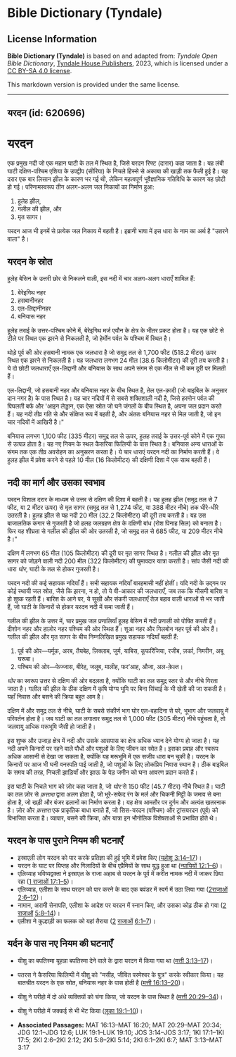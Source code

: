 # Bible Dictionary (Tyndale)

## License Information

**Bible Dictionary (Tyndale)** is based on and adapted from: _Tyndale Open Bible Dictionary_, [Tyndale House Publishers](https://tyndaleopenresources.com/), 2023, which is licensed under a [CC BY-SA 4.0 license](https://creativecommons.org/licenses/by-sa/4.0/legalcode.en).

This markdown version is provided under the same license.



--------------------------------

## यरदन (id: 620696)

यरदन
====

एक प्रमुख नदी जो एक महान घाटी के तल में स्थित है, जिसे यरदन रिफ्ट (दारार) कहा जाता है। यह लंबी घाटी दक्षिण\-पश्चिम एशिया के उपद्वीप (सीरिया) के निचले हिस्से से अकाबा की खाड़ी तक फैली हुई है। यह दरार एक बार लिसान झील के कारण भर गई थी, लेकिन महत्वपूर्ण भूवैज्ञानिक गतिविधि के कारण यह छोटी हो गई। परिणामस्वरूप तीन अलग\-अलग जल निकायों का निर्माण हुआ:

1. हूलेह झील,
2. गलील की झील, और
3. मृत सागर।

यरदन आज भी इनमें से प्रत्येक जल निकाय में बहती है। इब्रानी भाषा में इस धारा के नाम का अर्थ है "उतरने वाला" है।

यरदन के स्रोत
-------------

हुलेह बेसिन के उत्तरी छोर से निकलने वाली, इस नदी में चार अलग\-अलग धाराएँ शामिल हैं:

1. बेरेइगिथ नहर
2. हसबानीनहर
3. एल\-लिद्दानीनहर
4. बनियास नहर

हूलेह तराई के उत्तर\-पश्चिम कोने में, बेरेइगिथ मर्ज एयौन के क्षेत्र के भीतर प्रकट होता है। यह एक छोटे से टीले पर स्थित एक झरने से निकलती है, जो हेर्मोन पर्वत के पश्चिम में स्थित है।

थोड़े पूर्व की ओर हसबानी नामक एक जलधारा है जो समुद्र तल से 1,700 फीट (518\.2 मीटर) ऊपर स्थित एक झरने से निकलती है। यह जलधारा लगभग 24 मील (38\.6 किलोमीटर) की दूरी तय करती है। ये दो छोटी जलधाराएँ एल\-लिद्दानी और बनियास के साथ अपने संगम से एक मील से भी कम दूरी पर मिलती हैं।

एल\-लिद्दानी, जो हसबानी नहर और बनियास नहर के बीच स्थित है, तेल एल\-क़ादी (जो बाइबिल के अनुसार दान नगर है) के पास स्थित है। यह चार नदियों में से सबसे शक्तिशाली नदी है, जिसे हरमोन पर्वत की पिघलती बर्फ और 'आइन लेड्डान, एक ऐसा स्रोत जो घने जंगलों के बीच स्थित है, अपना जल प्रदान करते हैं। यह नदी तीव्र गति से और संक्षिप्त रूप में बहती है, और अंततः बनियास नहर से मिल जाती है, जो इन चार नदियों में आखिरी है।"

बनियास लगभग 1,100 फीट (335 मीटर) समुद्र तल से ऊपर, हुलह तराई के उत्तर\-पूर्व कोने में एक गुफा से उत्पन्न होता है। यह नए नियम के स्थल कैसरिया फिलिप्पी के पास स्थित है। बनियास अन्य धाराओं के संगम तक एक तीव्र अवरोहण का अनुसरण करता है। ये चार धाराएं यरदन नदी का निर्माण करती हैं। वे हुलह झील में प्रवेश करने से पहले 10 मील (16 किलोमीटर) की दक्षिणी दिशा में एक साथ बहती हैं।

नदी का मार्ग और उसका स्वभाव
---------------------------

यरदन विशाल दरार के माध्यम से उत्तर से दक्षिण की दिशा में बहती है। यह हुलह झील (समुद्र तल से 7 फीट, या 2 मीटर ऊपर) से मृत सागर (समुद्र तल से 1,274 फीट, या 388 मीटर नीचे) तक धीरे\-धीरे उतरती है। हुलह झील से यह नदी 20 मील (32\.2 किलोमीटर) की दूरी तय करती है। यह उस बाजालतिक कगार से गुजरती है जो हलह जलग्रहण क्षेत्र के दक्षिणी बांध (रोश पिनाह सिल) को बनाता है। फिर यह शीघ्रता से गलील की झील की ओर उतरती है, जो समुद्र तल से 685 फीट, या 209 मीटर नीचे है।"

दक्षिण में लगभग 65 मील (105 किलोमीटर) की दूरी पर मृत सागर स्थित है। गलील की झील और मृत सागर को जोड़ने वाली नदी 200 मील (322 किलोमीटर) की घुमावदार यात्रा करती है। सांप जैसी नदी की धारा *घोर*, घाटी के तल से होकर गुजरती है।

यरदन नदी की कई सहायक नदियाँ हैं। सभी सहायक नदियाँ बारहमासी नहीं होतीं। यदि नदी के उद्गम पर कोई स्थायी जल स्रोत, जैसे कि झरना, न हो, तो ये वी\-आकार की जलधाराएँ, जब तक कि मौसमी बारिश न हो शुष्क रहती हैं। बारिश के आने पर, ये सूखी और संकरी जलधाराएँ तेज़ बहाव वाली धाराओं से भर जाती हैं, जो घाटी के किनारों से होकर यरदन नदी में समा जाती हैं।

गलील की झील के उत्तर में, चार प्रमुख जल प्रणालियाँ हूलह बेसिन में नदी प्रणाली को पोषित करती हैं। दीशोन नहर और हाज़ोर नहर पश्चिम की ओर स्थित हैं। शूआ नहर और गिलबोन नहर पूर्व की ओर हैं। गलील की झील और मृत सागर के बीच निम्नलिखित प्रमुख सहायक नदियाँ बहती हैं:

1. पूर्व की ओर—यर्मूक, अरब, तैयबेह, ज़िक्लाब, जुर्म, याबिस, कूफरिंजिया, रजीब, ज़र्का, निमरीन, अबू घरूबा।
2. पश्चिम की ओर—फेज्जास, बीरेह, जलूब, मालीह, फर’आह, औजा, अल\-क़ेल्त।

*घोर* का स्वरूप उत्तर से दक्षिण की ओर बदलता है, क्योंकि घाटी का तल समुद्र स्तर से और नीचे गिरता जाता है। गलील की झील के ठीक दक्षिण में कृषि योग्य भूमि पर बिना सिंचाई के भी खेती की जा सकती है। यहाँ निवास और बसने की क्रिया बहुत आम है।

दक्षिण में और समुद्र तल से नीचे, घाटी के सबसे संकीर्ण भाग घोर एल\-वहादिना से परे, भूभाग और जलवायु में परिवर्तन होता है। जब घाटी का तल लगातार समुद्र तल से 1,000 फीट (305 मीटर) नीचे पहुंचता है, तो जलवायु अधिक मरूभूमि जैसी हो जाती है।

इस शुष्क और उजाड़ क्षेत्र में नदी और उसके आसपास का क्षेत्र अधिक ध्यान देने योग्य हो जाता है। यह नदी अपने किनारों पर रहने वाले पौधों और पशुओं के लिए जीवन का स्रोत है। इसका प्रवाह और स्वरूप अधिक आसानी से देखा जा सकता है, क्योंकि यह मरूभूमि में एक सजीव धारा बन चुकी है। यरदन के किनारों पर आज भी घनी वनस्पति पाई जाती है, जो पशुओं के लिए लोकप्रिय निवास स्थान है। ठीक बाइबिल के समय की तरह, निचली झाड़ियाँ और झाऊ के पेड़ जमीन को घना आवरण प्रदान करते हैं।

इस घाटी के निचले भाग को ज़ोर कहा जाता है, जो *घोर* से 150 फीट (45\.7 मीटर) नीचे स्थित है। घाटी का तल ज़ोर से *क़त्तारा* द्वारा अलग होता है, जो भूरे\-सफेद रंग के मर्ल और चिकनी मिट्टी के जमाव से बना होता है, जो खड़ी और बंजर ढलानों का निर्माण करता है। यह क्षेत्र आमतौर पर दुर्गम और अत्यंत खतरनाक है। ज़ोर और *क़त्तारा* एक प्राकृतिक बाधा बनाते हैं, जो सिस\-यरदन (पश्चिम) और ट्रांसयरदन (पूर्व) को विभाजित करता है। व्यापार, बसने की क्रिया, और यात्रा इन भौगोलिक विशेषताओं से प्रभावित होते थे।

यरदन के पास पुराने नियम की घटनाएँ
---------------------------------

* इस्राएली लोग यरदन को पार करके प्रतिज्ञा की हुई भूमि में प्रवेश किए ([यहोशू 3:14–17](https://ref.ly/Josh3:14-Josh3:17))।
* यरदन के घाट पर यिप्तह और गिलादियों के बीच एप्रैमियों के साथ युद्ध हुआ था ([न्यायियों 12:1–6](https://ref.ly/Judg12:1-Judg12:6))।
* एलिय्याह भविष्यद्वक्ता ने इस्राएल के राजा अहाब से यरदन के पूर्व में करीत नामक नदी में जाकर छिपा रहा ([1 राजाओं 17:1–5](https://ref.ly/1Kgs17:1-1Kgs17:5))।
* एलिय्याह, एलीशा के साथ यरदन को पार करने के बाद एक बवंडर में स्वर्ग में उठा लिया गया ([2](https://ref.ly/2Kgs2:6-2Kgs2:12)[राजाओं](https://ref.ly/1Kgs17:1-1Kgs17:5) [2:6–12](https://ref.ly/2Kgs2:6-2Kgs2:12))।
* नामान, अरामी सेनापति, एलीशा के आदेश पर यरदन में स्नान किए, और उसका कोढ़ ठीक हो गया ([2](https://ref.ly/2Kgs5:8-2Kgs5:14) [राजाओं](https://ref.ly/1Kgs17:1-1Kgs17:5) [5:8–14](https://ref.ly/2Kgs5:8-2Kgs5:14))।
* एलीशा ने कुल्हाड़ी का फलक को यहां तैराया ([2](https://ref.ly/2Kgs6:1-2Kgs6:7) [राजाओं](https://ref.ly/1Kgs17:1-1Kgs17:5) [6:1–7](https://ref.ly/2Kgs6:1-2Kgs6:7))।

यर्दन के पास नए नियम की घटनाएँ
------------------------------

* यीशु का बपतिस्मा यूहन्ना बपतिस्मा देने वाले के द्वारा यरदन में किया गया था ([मत्ती 3:13–17](https://ref.ly/Matt3:13-Matt3:17))।
* पतरस ने कैसरिया फिलिप्पी में यीशु को "मसीह, जीवित परमेश्वर के पुत्र" करके स्वीकार किया। यह बातचीत यरदन के एक स्रोत, बनियास नहर के पास होती है ([मत्ती 16:13–20](https://ref.ly/Matt16:13-Matt16:20))।
* यीशु ने यरीहो में दो अंधे व्यक्तियों को चंगा किया, जो यरदन के पास स्थित है ([मत्ती 20:29–34](https://ref.ly/Matt20:29-Matt20:34))।
* यीशु ने यरीहो में जक्कई से भी भेंट किया ([लूका 19:1–10](https://ref.ly/Luke19:1-Luke19:10))।

* **Associated Passages:** MAT 16:13–MAT 16:20; MAT 20:29–MAT 20:34; JDG 12:1–JDG 12:6; LUK 19:1–LUK 19:10; JOS 3:14–JOS 3:17; 1KI 17:1–1KI 17:5; 2KI 2:6–2KI 2:12; 2KI 5:8–2KI 5:14; 2KI 6:1–2KI 6:7; MAT 3:13–MAT 3:17

